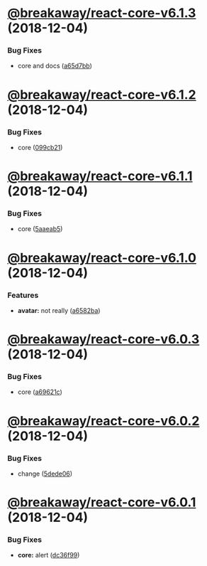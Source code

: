 # [@breakaway/react-core-v6.1.3](https://github.com/pfbreakaway/breakaway-patternfly-react/compare/@breakaway/react-core@6.1.2...@breakaway/react-core@6.1.3) (2018-12-04)


### Bug Fixes

* core and docs ([a65d7bb](https://github.com/pfbreakaway/breakaway-patternfly-react/commit/a65d7bb))

# [@breakaway/react-core-v6.1.2](https://github.com/pfbreakaway/breakaway-patternfly-react/compare/@breakaway/react-core@6.1.1...@breakaway/react-core@6.1.2) (2018-12-04)


### Bug Fixes

* core ([099cb21](https://github.com/pfbreakaway/breakaway-patternfly-react/commit/099cb21))

# [@breakaway/react-core-v6.1.1](https://github.com/pfbreakaway/breakaway-patternfly-react/compare/@breakaway/react-core@6.1.0...@breakaway/react-core@6.1.1) (2018-12-04)


### Bug Fixes

* core ([5aaeab5](https://github.com/pfbreakaway/breakaway-patternfly-react/commit/5aaeab5))

# [@breakaway/react-core-v6.1.0](https://github.com/pfbreakaway/breakaway-patternfly-react/compare/@breakaway/react-core@6.0.3...@breakaway/react-core@6.1.0) (2018-12-04)


### Features

* **avatar:** not really ([a6582ba](https://github.com/pfbreakaway/breakaway-patternfly-react/commit/a6582ba))

# [@breakaway/react-core-v6.0.3](https://github.com/pfbreakaway/breakaway-patternfly-react/compare/@breakaway/react-core@6.0.2...@breakaway/react-core@6.0.3) (2018-12-04)


### Bug Fixes

* core ([a69621c](https://github.com/pfbreakaway/breakaway-patternfly-react/commit/a69621c))

# [@breakaway/react-core-v6.0.2](https://github.com/pfbreakaway/breakaway-patternfly-react/compare/@breakaway/react-core@6.0.1...@breakaway/react-core@6.0.2) (2018-12-04)


### Bug Fixes

* change ([5dede06](https://github.com/pfbreakaway/breakaway-patternfly-react/commit/5dede06))

# [@breakaway/react-core-v6.0.1](https://github.com/pfbreakaway/breakaway-patternfly-react/compare/@breakaway/react-core@6.0.0...@breakaway/react-core@6.0.1) (2018-12-04)


### Bug Fixes

* **core:** alert ([dc36f99](https://github.com/pfbreakaway/breakaway-patternfly-react/commit/dc36f99))
